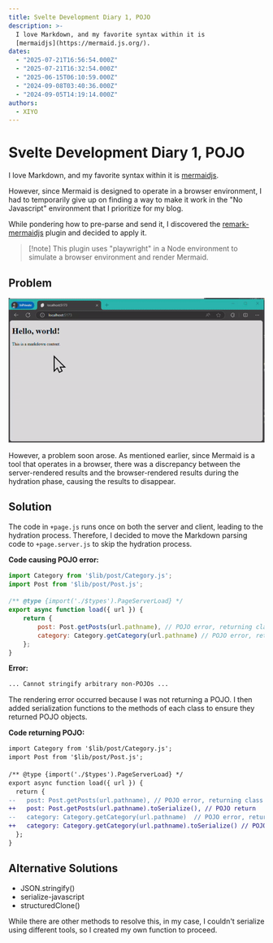 ```yaml
---
title: Svelte Development Diary 1, POJO
description: >-
  I love Markdown, and my favorite syntax within it is
  [mermaidjs](https://mermaid.js.org/).
dates:
  - "2025-07-21T16:56:54.000Z"
  - "2025-07-21T16:32:54.000Z"
  - "2025-06-15T06:10:59.000Z"
  - "2024-09-08T03:40:36.000Z"
  - "2024-09-05T14:19:14.000Z"
authors:
  - XIYO
---
```

# Svelte Development Diary 1, POJO

I love Markdown, and my favorite syntax within it is [mermaidjs](https://mermaid.js.org/).

However, since Mermaid is designed to operate in a browser environment, I had to temporarily give up on finding a way to make it work in the "No Javascript" environment that I prioritize for my blog.

While pondering how to pre-parse and send it, I discovered the [remark-mermaidjs](https://github.com/remcohaszing/remark-mermaidjs) plugin and decided to apply it.

> \[!note]
> This plugin uses "playwright" in a Node environment to simulate a browser environment and render Mermaid.

## Problem

![Mermaid results disappearing during hydration](./assets/record-2024-08-11-201239.gif)

However, a problem soon arose. As mentioned earlier, since Mermaid is a tool that operates in a browser, there was a discrepancy between the server-rendered results and the browser-rendered results during the hydration phase, causing the results to disappear.

## Solution

The code in `+page.js` runs once on both the server and client, leading to the hydration process. Therefore, I decided to move the Markdown parsing code to `+page.server.js` to skip the hydration process.

**Code causing POJO error:**

```js
import Category from '$lib/post/Category.js';
import Post from '$lib/post/Post.js';

/** @type {import('./$types').PageServerLoad} */
export async function load({ url }) {
	return {
		post: Post.getPosts(url.pathname), // POJO error, returning class instance
		category: Category.getCategory(url.pathname) // POJO error, returning class instance
	};
}
```

**Error:**

```sh
... Cannot stringify arbitrary non-POJOs ...
```

The rendering error occurred because I was not returning a POJO. I then added serialization functions to the methods of each class to ensure they returned POJO objects.

**Code returning POJO:**

```diff
import Category from '$lib/post/Category.js';
import Post from '$lib/post/Post.js';

/** @type {import('./$types').PageServerLoad} */
export async function load({ url }) {
  return {
--   post: Post.getPosts(url.pathname), // POJO error, returning class instance
++   post: Post.getPosts(url.pathname).toSerialize(), // POJO return
--   category: Category.getCategory(url.pathname)  // POJO error, returning class instance
++   category: Category.getCategory(url.pathname).toSerialize() // POJO return
  };
}
```

## Alternative Solutions

- JSON.stringify()
- serialize-javascript
- structuredClone()

While there are other methods to resolve this, in my case, I couldn't serialize using different tools, so I created my own function to proceed.

